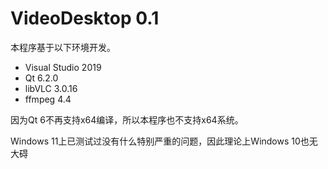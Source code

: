 # VideoDesktop 0.1

本程序基于以下环境开发。

- Visual Studio 2019
- Qt 6.2.0
- libVLC 3.0.16
- ffmpeg 4.4

因为Qt 6不再支持x64编译，所以本程序也不支持x64系统。

Windows 11上已测试过没有什么特别严重的问题，因此理论上Windows 10也无大碍
